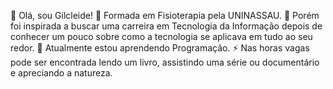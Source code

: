 👋 Olá, sou Gilcleide!
👋 Formada em  Fisioterapia pela UNINASSAU.
👀 Porém foi inspirada a buscar uma carreira em Tecnologia da Informação depois de conhecer um pouco sobre como a tecnologia se aplicava em tudo ao seu redor. 
🌱 Atualmente estou aprendendo Programação.
⚡ Nas horas vagas pode ser encontrada lendo um livro, assistindo uma série ou documentário e apreciando a natureza.
